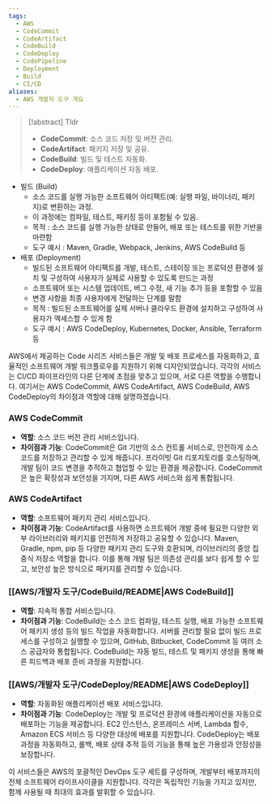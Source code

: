 ```yaml
---
tags:
  - AWS
  - CodeCommit
  - CodeArtifact
  - CodeBuild
  - CodeDeploy
  - CodePipeline
  - Deployment
  - Build
  - CI/CD
aliases:
  - AWS 개발자 도구 개요
---
```

> [!abstract] Tldr
> - **CodeCommit**: 소스 코드 저장 및 버전 관리.
> - **CodeArtifact**: 패키지 저장 및 공유.
> - **CodeBuild**: 빌드 및 테스트 자동화.
> - **CodeDeploy**: 애플리케이션 자동 배포.

- 빌드 (Build)
	- 소스 코드를 실행 가능한 소프트웨어 아티팩트(예: 실행 파일, 바이너리, 패키지)로 변환하는 과정.
	- 이 과정에는 컴파일, 테스트, 패키징 등이 포함될 수 있음.
	- 목적 : 소스 코드를 실행 가능한 상태로 만들어, 배포 또는 테스트를 위한 기반을 마련함
	- 도구 예시 : Maven, Gradle, Webpack, Jenkins, AWS CodeBuild 등
- 배포 (Deployment)
	- 빌드된 소프트웨어 아티팩트를 개발, 테스트, 스테이징 또는 프로덕션 환경에 설치 및 구성하여 사용자가 실제로 사용할 수 있도록 만드는 과정
	- 소프트웨어 또는 시스템 업데이트, 버그 수정, 새 기능 추가 등을 포함할 수 있음
	- 변경 사항을 최종 사용자에게 전달하는 단계를 말함
	- 목적 : 빌드된 소프트웨어를 실제 서버나 클라우드 환경에 설치하고 구성하여 사용자가 액세스할 수 있게 함
	- 도구 예시 : AWS CodeDeploy, Kubernetes, Docker, Ansible, Terraform 등

AWS에서 제공하는 Code 시리즈 서비스들은 개발 및 배포 프로세스를 자동화하고, 효율적인 소프트웨어 개발 워크플로우를 지원하기 위해 디자인되었습니다. 각각의 서비스는 CI/CD 파이프라인의 다른 단계에 초점을 맞추고 있으며, 서로 다른 역할을 수행합니다. 여기서는 AWS CodeCommit, AWS CodeArtifact, AWS CodeBuild, AWS CodeDeploy의 차이점과 역할에 대해 설명하겠습니다.

### AWS CodeCommit

- **역할**: 소스 코드 버전 관리 서비스입니다.
- **차이점과 기능**: CodeCommit은 Git 기반의 소스 컨트롤 서비스로, 안전하게 소스 코드를 저장하고 관리할 수 있게 해줍니다. 프라이빗 Git 리포지토리를 호스팅하며, 개발 팀이 코드 변경을 추적하고 협업할 수 있는 환경을 제공합니다. CodeCommit은 높은 확장성과 보안성을 가지며, 다른 AWS 서비스와 쉽게 통합됩니다.

### AWS CodeArtifact

- **역할**: 소프트웨어 패키지 관리 서비스입니다.
- **차이점과 기능**: CodeArtifact를 사용하면 소프트웨어 개발 중에 필요한 다양한 외부 라이브러리와 패키지를 안전하게 저장하고 공유할 수 있습니다. Maven, Gradle, npm, pip 등 다양한 패키지 관리 도구와 호환되며, 라이브러리의 중앙 집중식 저장소 역할을 합니다. 이를 통해 개발 팀은 의존성 관리를 보다 쉽게 할 수 있고, 보안성 높은 방식으로 패키지를 관리할 수 있습니다.

### [[AWS/개발자 도구/CodeBuild/README|AWS CodeBuild]]

- **역할**: 지속적 통합 서비스입니다.
- **차이점과 기능**: CodeBuild는 소스 코드 컴파일, 테스트 실행, 배포 가능한 소프트웨어 패키지 생성 등의 빌드 작업을 자동화합니다. 서버를 관리할 필요 없이 빌드 프로세스를 구성하고 실행할 수 있으며, GitHub, Bitbucket, CodeCommit 등 여러 소스 공급자와 통합됩니다. CodeBuild는 자동 빌드, 테스트 및 패키지 생성을 통해 빠른 피드백과 배포 준비 과정을 지원합니다.

### [[AWS/개발자 도구/CodeDeploy/README|AWS CodeDeploy]]

- **역할**: 자동화된 애플리케이션 배포 서비스입니다.
- **차이점과 기능**: CodeDeploy는 개발 및 프로덕션 환경에 애플리케이션을 자동으로 배포하는 기능을 제공합니다. EC2 인스턴스, 온프레미스 서버, Lambda 함수, Amazon ECS 서비스 등 다양한 대상에 배포를 지원합니다. CodeDeploy는 배포 과정을 자동화하고, 롤백, 배포 상태 추적 등의 기능을 통해 높은 가용성과 안정성을 보장합니다.


이 서비스들은 AWS의 포괄적인 DevOps 도구 세트를 구성하며, 개발부터 배포까지의 전체 소프트웨어 라이프사이클을 지원합니다. 각각은 독립적인 기능을 가지고 있지만, 함께 사용될 때 최대의 효과를 발휘할 수 있습니다.